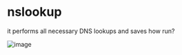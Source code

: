 # nslookup
it performs all necessary DNS lookups and saves
how run?


![image](https://user-images.githubusercontent.com/85456369/181203585-34eeeddf-768b-4cae-b9a8-d06cd7023b9e.png)
